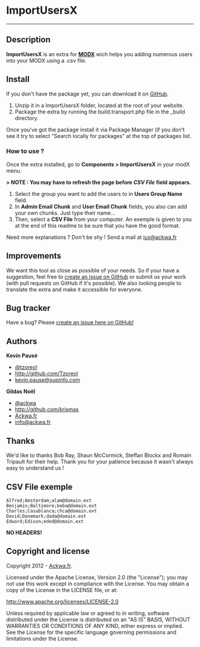 ImportUsersX
===
---

Description
---
**ImportUsersX** is an extra for **[MODX](http://www.modx.com)** wich helps you adding numerous users into your MODX using a .csv file.

Install
---
If you don't have the package yet, you can download it on [GitHub](https://github.com/ackwa/ImportUsers "GitHub").

1. Unzip it in a ImportUsersX folder, located at the root of your website.
2. Package the extra by running the build.transport.php file in the _build directory.

Once you've got the package install it via Package Manager (if you don't see it try to select "Search locally for packages" at the top of packages list.

### How to use ? ###
Once the extra installed, go to **Components > ImportUsersX** in your modX menu.

**> NOTE : You may have to refresh the page before *CSV File* field appears.**

1. Select the group you want to add the users to in **Users Group Name** field.
2. In **Admin Email Chunk** and **User Email Chunk** fields, you also can add your own chunks. Just type their name...
3. Then, select a **CSV File** from your computer. An exemple is given to you at the end of this readme to be sure that you have the good format.

Need more explanations ? Don't be shy ! Send a mail at [iux@ackwa.fr](mailto:iux@ackwa.fr)

Improvements
---
We want this tool as close as possible of your needs. So if your have a suggestion, feel free to  [create an issue on GitHub](https://github.com/ackwa/ImportUsersX/issues) or submit us your work (with pull requests on GitHub if it's possible). We also looking people to translate the extra and make it accessible for everyone.

Bug tracker
---
Have a bug? Please [create an issue here on GitHub!](https://github.com/ackwa/ImportUsersX/issues)

Authors
---
**Kevin Pausé**    

+ [@tzoreol](http://www.twitter.com/tzoreol)
+ <http://github.com/Tzoreol>
+ [kevin.pause@supinfo.com](mailto:kevin.pause@supinfo.com)

**Gildas Noël**

+ [@ackwa](http://twitter.com/ackwa)
+ <http://github.com/krismas>
+ [Ackwa.fr](http://www.ackwa.fr)
+ [info@ackwa.fr](mailto:info@ackwa.fr)

Thanks
---
We'd like to thanks Bob Ray, Shaun McCormick, Steffan Blockx and Romain Tripault for their help. Thank you for your patience because it wasn't always easy to understand us !

CSV File exemple
---

    Alfred;Amsterdam;alam@domain.ext  
    Benjamin;Baltimore;beba@domain.ext	
    Charles;Casablanca;chca@domain.ext	
    David;Danemark;dada@domain.ext	
    Edward;Edison;eded@domain.ext

**NO HEADERS!**

Copyright and license
---
Copyright 2012 - [Ackwa.fr](http://www.ackwa.fr).

Licensed under the Apache License, Version 2.0 (the "License"); you may not use this work except in compliance with the License. You may obtain a copy of the License in the LICENSE file, or at:

   <http://www.apache.org/licenses/LICENSE-2.0>

Unless required by applicable law or agreed to in writing, software distributed under the License is distributed on an "AS IS" BASIS, WITHOUT WARRANTIES OR CONDITIONS OF ANY KIND, either express or implied. See the License for the specific language governing permissions and limitations under the License.
